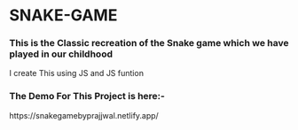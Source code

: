 # SNAKE-GAME
<h3>This is the Classic recreation of the Snake game which we have played in our childhood</h3>
I create This using JS and JS funtion
<h3>The Demo For This Project is here:-</h3>https://snakegamebyprajjwal.netlify.app/
